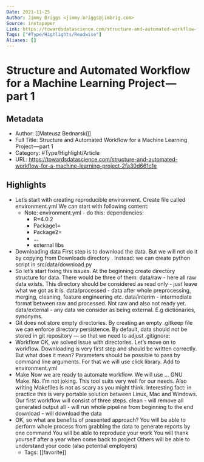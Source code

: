```yaml
---
Date: 2021-11-25
Author: Jimmy Briggs <jimmy.briggs@jimbrig.com>
Source: instapaper
Link: https://towardsdatascience.com/structure-and-automated-workflow-for-a-machine-learning-project-2fa30d661c1e
Tags: ["#Type/Highlights/Readwise"]
Aliases: []
---
```

# Structure and Automated Workflow for a Machine Learning Project — part 1

## Metadata
- Author: [[Mateusz Bednarski]]
- Full Title: Structure and Automated Workflow for a Machine Learning Project — part 1
- Category: #Type/Highlight/Article
- URL: https://towardsdatascience.com/structure-and-automated-workflow-for-a-machine-learning-project-2fa30d661c1e

## Highlights
- Let’s start with creating reproducible environment. Create file called environment.yml We can start with following content:
    - Note: environment.yml - do this: 
      dependencies:
      - R=4.0.2
      - Package1=<version>
      - Package2=<version>
      - ...
      - external libs
- Downloading data
  First step is to download the data. But we will not do it by copying from Downloads directory . Instead: we can create python script in src/data/download.py
- So let’s start fixing this issues. At the beginning create directory structure for data. There would be three of them:
  data/raw - here all raw data exists. This directory should be considered as read only - just leave what we got as it is.
  data/processed - data after whole preprocessing, merging, cleaning, feature engineering etc.
  data/interim - intermediate format between raw and processed. Not raw and also not ready yet.
  data/external - any data we consider as being external. E.g dictionaries, synonyms.
- Git does not store empty directories. By creating an empty .gitkeep file we can enforce directory persistence. By default, data should not be stored in git repository — so that we need to adjust .gitignore:
- Workflow
  OK, we solved issue with directories. Let’s move on to workflow. Downloading is very first step and should be written correctly. But what does it mean? Parameters should be possible to pass by command line arguments. For that we will use click library. Add to environment.yml
- Make
  Now we are ready to automate workflow. We will use … GNU Make. No. I’m not joking. This tool suits very well for our needs. Also writing Makefiles is not as scary as you might think. Interesting fact: in practice this is very portable solution between Linux, Mac and Windows.
  Our first workflow will consist of three steps.
  clean - will remove all generated output
  all - will run whole pipeline from beginning to the end
  download - will download the data
- OK, so what are benefits of presented approach?
  You will be able to perform whole process from grabbing the data to generate reports by one command
  You will be able to reproduce your work
  You will thank yourself after a year when come back to project
  Others will be able to understand your code (also potential employers)
    - Tags: [[favorite]] 

